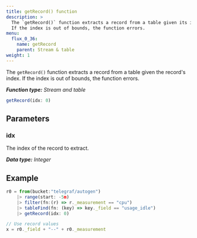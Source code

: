 ```yaml
---
title: getRecord() function
description: >
  The `getRecord()` function extracts a record from a table given its index.
  If the index is out of bounds, the function errors.
menu:
  flux_0_36:
    name: getRecord
    parent: Stream & table
weight: 1
---
```


The `getRecord()` function extracts a record from a table given the record's index.
If the index is out of bounds, the function errors.

_**Function type:** Stream and table_  

```js
getRecord(idx: 0)
```

## Parameters

### idx
The index of the record to extract.

_**Data type:** Integer_

## Example
```js
r0 = from(bucket:"telegraf/autogen")
    |> range(start: -5m)
    |> filter(fn:(r) => r._measurement == "cpu")
    |> tableFind(fn: (key) => key._field == "usage_idle")
    |> getRecord(idx: 0)

// Use record values
x = r0._field + "--" + r0._measurement
```
